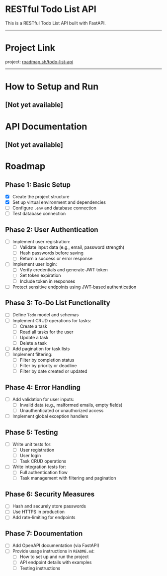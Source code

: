 # RESTful Todo List API

This is a RESTful Todo List API built with FastAPI.

--- 

# Project Link
project: [roadmap.sh/todo-list-api](https://roadmap.sh/projects/todo-list-api)

--- 

# How to Setup and Run
[Not yet available]
--- 

# API Documentation
[Not yet available]
---

# Roadmap

## Phase 1: Basic Setup
- [x] Create the project structure
- [x] Set up virtual environment and dependencies
- [ ] Configure `.env` and database connection
- [ ] Test database connection

## Phase 2: User Authentication
- [ ] Implement user registration:
  - [ ] Validate input data (e.g., email, password strength)
  - [ ] Hash passwords before saving
  - [ ] Return a success or error response
- [ ] Implement user login:
  - [ ] Verify credentials and generate JWT token
  - [ ] Set token expiration
  - [ ] Include token in responses
- [ ] Protect sensitive endpoints using JWT-based authentication

## Phase 3: To-Do List Functionality
- [ ] Define `Todo` model and schemas
- [ ] Implement CRUD operations for tasks:
  - [ ] Create a task
  - [ ] Read all tasks for the user
  - [ ] Update a task
  - [ ] Delete a task
- [ ] Add pagination for task lists
- [ ] Implement filtering:
  - [ ] Filter by completion status
  - [ ] Filter by priority or deadline
  - [ ] Filter by date created or updated

## Phase 4: Error Handling
- [ ] Add validation for user inputs:
  - [ ] Invalid data (e.g., malformed emails, empty fields)
  - [ ] Unauthenticated or unauthorized access
- [ ] Implement global exception handlers

## Phase 5: Testing
- [ ] Write unit tests for:
  - [ ] User registration
  - [ ] User login
  - [ ] Task CRUD operations
- [ ] Write integration tests for:
  - [ ] Full authentication flow
  - [ ] Task management with filtering and pagination

## Phase 6: Security Measures
- [ ] Hash and securely store passwords
- [ ] Use HTTPS in production
- [ ] Add rate-limiting for endpoints

## Phase 7: Documentation
- [ ] Add OpenAPI documentation (via FastAPI)
- [ ] Provide usage instructions in `README.md`:
  - [ ] How to set up and run the project
  - [ ] API endpoint details with examples
  - [ ] Testing instructions
